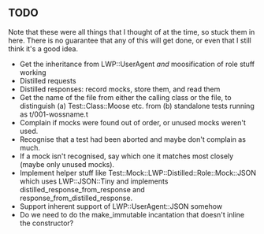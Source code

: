 ## TODO

Note that these were all things that I thought of at the time, so stuck them in
here. There is no guarantee that any of this will get done, or even that I 
still think it's a good idea.

* Get the inheritance from LWP::UserAgent *and* moosification of role stuff
  working
* Distilled requests
* Distilled responses: record mocks, store them, and read them
* Get the name of the file from either the calling class or the file, to
  distinguish (a) Test::Class::Moose etc. from (b) standalone tests running
  as t/001-wossname.t
* Complain if mocks were found out of order, or unused mocks weren't used.
* Recognise that a test had been aborted and maybe don't complain as much.
* If a mock isn't recognised, say which one it matches most closely (maybe only
  unused mocks).
* Implement helper stuff like Test::Mock::LWP::Distilled::Role::Mock::JSON
  which uses LWP::JSON::Tiny and implements distilled_response_from_response
  and response_from_distilled_response.
* Support inherent support of LWP::UserAgent::JSON somehow
* Do we need to do the make_immutable incantation that doesn't inline the constructor?

